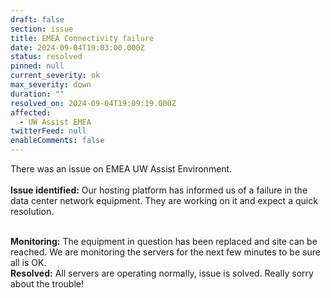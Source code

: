 ```yaml
---
draft: false
section: issue
title: EMEA Connectivity failure
date: 2024-09-04T19:03:00.000Z
status: resolved
pinned: null
current_severity: ok
max_severity: down
duration: ""
resolved_on: 2024-09-04T19:09:19.000Z
affected:
  - UW Assist EMEA
twitterFeed: null
enableComments: false
---
```

There was an issue on EMEA UW Assist Environment.\
\
**Issue identified:** Our hosting platform has informed us of a failure in the data center network equipment. They are working on it and expect a quick resolution. 

\
**Monitoring:** The equipment in question has been replaced and site can be reached. We are monitoring the servers for the next few minutes to be sure all is OK. 
\
**Resolved:** All servers are operating normally, issue is solved. Really sorry about the trouble!